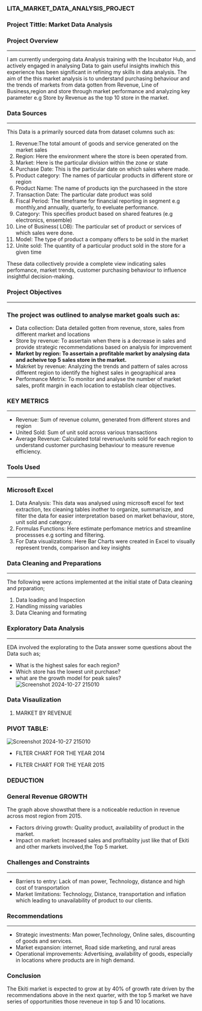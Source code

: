 ### LITA_MARKET_DATA_ANALYSIS_PROJECT

### Project Tittle: Market Data Analysis 

### Project Overview
---
I am currently undergoing data Analysis training with the Incubator Hub, and actively engaged in analysing Data to gain useful insights inwhich this experience has been significant in refining my skills in data analysis. The aim of the this market analysis is to understand purchasing behaviour and the trends of markets from data gotten from Revenue, Line of Business,region and store through market performance and analyzing key parameter e.g Store by Revenue as the top 10 store in the market. 

### Data Sources
---
This Data is a primarily sourced data from  dataset  columns such as: 

 1. Revenue:The total amount of goods and service generated on the market sales
 2. Region: Here the environment where the store is been operated from. 
 3. Market: Here is the particular division within the zone or state 
 4. Purchase Date: This is the particular date on which sales where made.
 5. Product category: The names of particular products in different store or region 
 6. Product Name: The name of products iqn the purchaseed in the store 
 7. Transaction Date: The particular date product was sold
 8. Fiscal Period: The timeframe for financial reporting in segment e.g    monthly,and annually, quarterly, to eveluate performance.
 9. Category: This specifies product based on shared features (e.g electronics, ensemble)
 10. Line of Business( LOB): The particular set of product or services of which sales were done.
 11. Model: The type of product a company offers to be sold in the market
 12. Unite sold: The quantity of a particular product sold in the  store for a given time

These data collectively provide a complete view indicating sales perfomance, market trends, customer purchasing behaviour to influence insightful decision-making.

### Project Objectives
---
### The project was outlined to analyse market goals such as:
 - Data collection: Data detailed gotten from revenue, store, sales from different  market and locations
 - Store by revenue: To assertain when there is a decrease in sales and provide strategic recommendations based on analysis for improvement
- **Market by region: To assertain a profitable market by analysing data and acheive top 5 sales store in the market.**
 - Makrket by revenue: Analyzing the trends and pattern of sales across different region to identify the highest sales in geographical area 
 - Performance Metrix: To monitor and analyse the number of market sales, profit margin in each location to establish clear objectives.


### KEY METRICS
---
- Revenue: Sum of revenue column, generated from different stores and region
- United Sold: Sum of unit sold across various transactions
- Average Revenue: Calculated total revenue/units sold for each region to understand customer purchasing behaviour to measure revenue efficiency.
 

### Tools Used
---
### Microsoft Excel
   1. Data Analysis: This data was analysed using microsoft excel for text extraction, tex cleaning tables inother to organize, summarisze, and filter the data for easier interpretation based on market behaviour, store, unit sold and category.
   2. Formulas Functions: Here estimate perfomance metrics and streamline processses e.g sorting and filtering. 
   3. For Data visualizations: Here Bar Charts were created in Excel to visually represent trends, comparison and key insights 


  ### Data Cleaning and Preparations
  ---
  The following were actions implemented at the initial state of Data cleaning and prparation;
  1. Data loading and Inspection
  2. Handling missing variables
  3. Data Cleaning and formating

### Exploratory Data Analysis 
---
EDA involved the explorating to the Data answer some questions about the Data such as;
- What is the highest sales for each region?
- Which store has the lowest unit purchase?
- what are the growth model for peak sales?![Screenshot 2024-10-27 215010](https://github.com/user-attachments/assets/a8533639-09fd-4d6d-a9d1-fe96ac3728f1)


### Data Visaulization

 1. MARKET BY REVENUE
 
 ### PIVOT TABLE:

 

 
![Screenshot 2024-10-27 215010](https://github.com/user-attachments/assets/d3c2da9e-c616-4348-8ad5-006f9c4b2452)

- FILTER CHART FOR THE YEAR 2014

- FILTER CHART FOR THE YEAR 2015

### DEDUCTION


### General Revenue GROWTH
The graph above showsthat there is a noticeable reduction in revenue across most region from 2015.

- Factors driving growth: Quality product, availability of product in the market.
- Impact on market: Increased sales and profitablity just like that of Ekiti and other markets involved,the Top 5 market.


### Challenges and Constraints
---
- Barriers to entry: Lack of man power, Technology, distance and  high cost of transportation
- Market limitations: Technology, Distance,  transportation and inflation which leading to unavailability of product to our clients.

### Recommendations
---
- Strategic investments: Man power,Technology, Online sales, discounting of goods and services. 
- Market expansion: internet, Road side marketing, and rural areas
- Operational improvements: Advertising, availability of goods, especially in locations where products are in high demand.

### Conclusion

The Ekiti market is expected to grow at by 40% of  growth rate driven by the recommendations above in the next quarter,  with the top 5 market we have series of opportunities those reveneue in top 5 and 10 locations.










